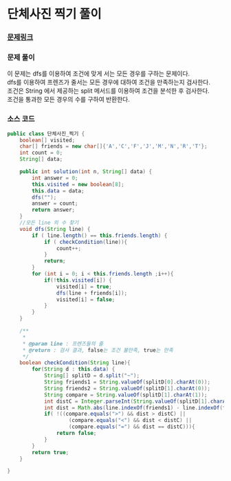 # 단체사진 찍기 풀이

### [문제링크](https://school.programmers.co.kr/learn/courses/30/lessons/1835)

### 문제 풀이
이 문제는 dfs를 이용하여 조건에 맞게 서는 모든 경우를 구하는 문제이다. </br>
dfs를 이용하여 프렌즈가 줄서는 모든 경우에 대하여 조건을 만족하는지 검사한다.</br>
조건은 String 에서 제공하는 split 메서드를 이용하여 조건을 분석한 후 검사한다.</br>
조건을 통과한 모든 경우의 수를 구하여 반환한다.</br>


### 소스 코드

```java
public class 단체사진_찍기 {
    boolean[] visited;
    char[] friends = new char[]{'A','C','F','J','M','N','R','T'};
    int count = 0;
    String[] data;

    public int solution(int n, String[] data) {
        int answer = 0;
        this.visited = new boolean[8];
        this.data = data;
        dfs("");
        answer = count;
        return answer;
    }
    //모든 line 의 수 찾기
    void dfs(String line) {
        if ( line.length() == this.friends.length) {
            if ( checkCondition(line)){
                count++;
            }
            return;
        }
        for (int i = 0; i < this.friends.length ;i++){
            if(!this.visited[i]) {
                visited[i] = true;
                dfs(line + friends[i]);
                visited[i] = false;
            }
        }
    }

    /**
     * 
     * @param line : 프렌즈들의 줄 
     * @return : 검사 결과, false는 조건 불만족, true는 만족
     */
    boolean checkCondition(String line){
        for(String d : this.data) {
            String[] splitD = d.split("~");
            String friends1 = String.valueOf(splitD[0].charAt(0));
            String friends2 = String.valueOf(splitD[1].charAt(0));
            String compare = String.valueOf(splitD[1].charAt(1));
            int distC = Integer.parseInt(String.valueOf(splitD[1].charAt(2)));
            int dist = Math.abs(line.indexOf(friends1) - line.indexOf(friends2)) - 1;
            if( !((compare.equals(">") && dist > distC) ||
                    (compare.equals("<") && dist < distC) ||
                    (compare.equals("=") && dist == distC))){
                return false;
            }
        }
        return true;
    }

}
```